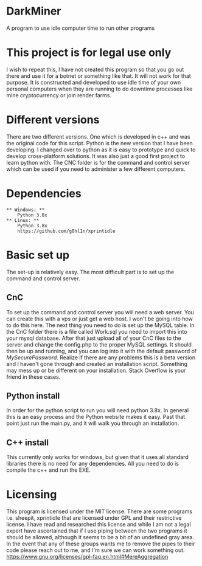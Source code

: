 # DarkMiner
 A program to use idle computer time to run other programs

# This project is for legal use only
 I wish to repeat this, I have not created this program so that you go out there and use it for a botnet or something like that.
 It will not work for that purpose. It is constructed and developed to use idle time of your own personal computers when they are running
 to do downtime processes like mine cryptocurrency or join render farms.

# Different versions
There are two different versions. One which is developed in c++ and was the original code for this script. Python is the new version that I have been developing. I changed over to python as it is easy to prototype and quick to develop cross-platform solutions. It was also just a good first project to learn python with. The CNC folder is for the command and control server which can be used if you need to administer a few different computers.

# Dependencies
    ** Windows: **
        Python 3.8x
    ** Linux: **
        Python 3.8x
        https://github.com/g0hl1n/xprintidle

# Basic set up
The set-up is relatively easy. The most difficult part is to set up the command and control server. 
## CnC
To set up the command and control server you will need a web server. You can create this with a vps or just get a web host. I won't be going into how to do this here. The next thing you need to do is set up the MySQL table. In the CnC folder there is a file called Work.sql you need to import this into your mysql database. After that just upload all of your CnC files to the server and change the config.php to the proper MySQL settings. It should then be up and running, and you can log into it with the default password of *MySecurePassword*. Realize if there are any problems this is a beta version and I haven't gone through and created an installation script. Something may mess up or be different on your installation. Stack Overflow is your friend in these cases.
## Python install
In order for the python script to run you will need python 3.8x. In general this is an easy process and the Python website makes it easy. Past that point just run the main.py, and it will walk you through an installation.
## C++ install
This currently only works for windows, but given that it uses all standard libraries there is no need for any dependencies. All you need to do is compile the c++ and run the EXE.

# Licensing 
 This program is licensed under the MIT license. There are some programs i.e. sheepit, xprintidle that are licensed under GPL and their restrictive license. I have read and researched this license and while I am not a legal expert have ascertained that if I use piping between the two programs it should be allowed, although it seems to be a bit of an undefined gray area. In the event that any of these groups wants me to remove the pipes to their code please reach out to me, and I'm sure we can work something out.
 https://www.gnu.org/licenses/gpl-faq.en.html#MereAggregation